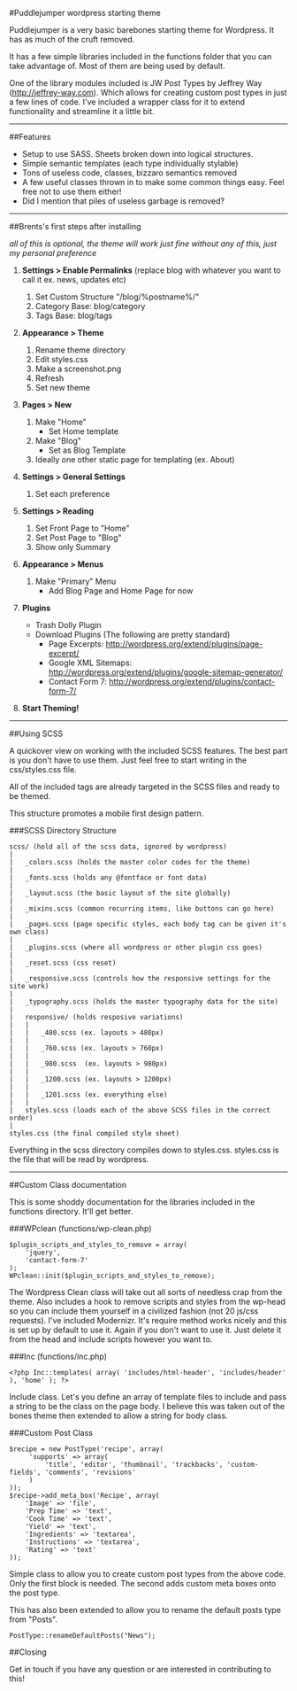 #Puddlejumper wordpress starting theme

Puddlejumper is a very basic barebones starting theme for Wordpress. It has as much of the cruft removed. 

It has a few simple libraries included in the functions folder that you can take advantage of. Most of them are being used by default.

One of the library modules included is JW Post Types by Jeffrey Way (http://jeffrey-way.com). Which allows for creating custom post types in just a few lines of code. I've included a wrapper class for it to extend functionality and streamline it a little bit.

<hr>		

##Features

* Setup to use SASS. Sheets broken down into logical structures.
* Simple semantic templates (each type individually stylable)
* Tons of useless code, classes, bizzaro semantics removed 
* A few useful classes thrown in to make some common things easy. Feel free not to use them either!
* Did I mention that piles of useless garbage is removed?

<hr>

##Brents's first steps after installing

*all of this is optional, the theme will work just fine without any of this, just my personal preference*

1. **Settings > Enable Permalinks** (replace blog with whatever you want to call it ex. news, updates etc)
 	1. Set Custom Structure "/blog/%postname%/"
	2. Category Base: blog/category
	3. Tags Base: blog/tags
2. **Appearance > Theme**
	1. Rename theme directory
	2. Edit styles.css
	3. Make a screenshot.png
	4. Refresh
	5. Set new theme
3. **Pages > New**
	1. Make "Home"
		* Set Home template
	2. Make "Blog"
		* Set as Blog Template
	3. Ideally one other static page for templating (ex. About)
4. **Settings > General Settings**
    1. Set each preference

5. **Settings > Reading**
	1. Set Front Page to "Home"
	2. Set Post Page to "Blog"
	3. Show only Summary
6. **Appearance > Menus**
	1. Make "Primary" Menu
		* Add Blog Page and Home Page for now
7. **Plugins**
	* Trash Dolly Plugin
	* Download Plugins (The following are pretty standard)
		* Page Excerpts: <http://wordpress.org/extend/plugins/page-excerpt/>
		* Google XML Sitemaps: <http://wordpress.org/extend/plugins/google-sitemap-generator/>
		* Contact Form 7: <http://wordpress.org/extend/plugins/contact-form-7/>		
8. **Start Theming!**

<hr>

##Using SCSS

A quickover view on working with the included SCSS features. The best part is you don't have to use them. Just feel free to start writing in the css/styles.css file.

All of the included tags are already targeted in the SCSS files and ready to be themed.

This structure promotes a mobile first design pattern.

###SCSS Directory Structure

    scss/ (hold all of the scss data, ignored by wordpress)
    |
   	|	_colors.scss (holds the master color codes for the theme)
    |
    |	_fonts.scss (holds any @fontface or font data)
    |
    |	_layout.scss (the basic layout of the site globally)
    |
    |	_mixins.scss (common recurring items, like buttons can go here)
    |
    |	_pages.scss (page specific styles, each body tag can be given it's own class)
    |
    |	_plugins.scss (where all wordpress or other plugin css goes)
    |
    |	_reset.scss (css reset)
    |
    |	_responsive.scss (controls how the responsive settings for the site work)
    |
    |	_typography.scss (holds the master typography data for the site)
    |
    |	responsive/ (holds resposive variations)
    |   |
    |	|	_480.scss (ex. layouts > 480px)
    |   |
    |	|	_760.scss (ex. layouts > 760px)
    |   |
    |	|	_980.scss  (ex. layouts > 980px)
    |   |
    |	|	_1200.scss (ex. layouts > 1200px)
    |   |
    |	|	_1201.scss (ex. everything else)
    |   |
    |	styles.scss (loads each of the above SCSS files in the correct order)
    |
    styles.css (the final compiled style sheet)

Everything in the scss directory compiles down to styles.css. styles.css is the file that will be read by wordpress. 

<hr>

##Custom Class documentation

This is some shoddy documentation for the libraries included in the functions directory. It'll get better.

###WPclean (functions/wp-clean.php)

    $plugin_scripts_and_styles_to_remove = array(
        'jquery',
        'contact-form-7'
    );
    WPclean::init($plugin_scripts_and_styles_to_remove);

The Wordpress Clean class will take out all sorts of needless crap from the theme. Also includes a hook to remove scripts and styles from the wp-head so you can include them yourself in a civilized fashion (not 20 js/css requests). I've included Modernizr. It's require method works nicely and this is set up by default to use it. Again if you don't want to use it. Just delete it from the head and include scripts however you want to.

###Inc (functions/inc.php)

    <?php Inc::templates( array( 'includes/html-header', 'includes/header' ), 'home' ); ?>

Include class. Let's you define an array of template files to include and pass a string to be the class on the page body. I believe this was taken out of the bones theme then extended to allow a string for body class.

###Custom Post Class

    $recipe = new PostType('recipe', array( 
	     'supports' => array( 
	         'title', 'editor', 'thumbnail', 'trackbacks', 'custom-fields', 'comments', 'revisions' 
	     )        
	));
	$recipe->add_meta_box('Recipe', array(
		'Image' => 'file',
		'Prep Time' => 'text',
		'Cook Time' => 'text',
		'Yield' => 'text',
		'Ingredients' => 'textarea',
		'Instructions' => 'textarea',
		'Rating' => 'text'
	));
	
Simple class to allow you to create custom post types from the above code. Only the first block is needed. The second adds custom meta boxes onto the post type. 

This has also been extended to allow you to rename the default posts type from "Posts".
    
    PostType::renameDefaultPosts("News");


##Closing

Get in touch if you have any question or are interested in contributing to this!


